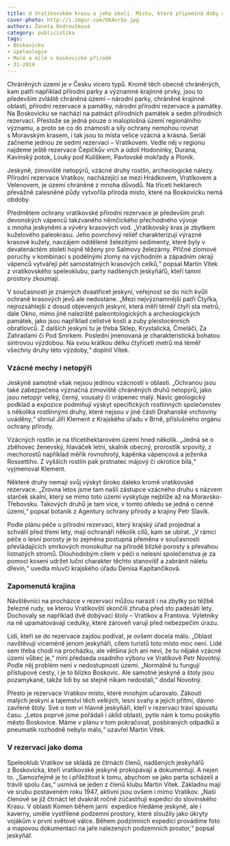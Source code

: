 ```yaml
---
title: O Vratíkovském krasu a jeho okolí. Místu, které připomíná doby dávno minulé
cover-photo: http://i.imgur.com/bKAnrSo.jpg
authors: Žaneta Ondroušková
category: publicistika
tags:
- Boskovicko
- speleologie
- Malé a milé v boskovické přírodě
- 31-2014 
---
```


Chráněných území je v Česku vícero typů. Kromě těch obecně chráněných, kam patří například přírodní parky a významné krajinné prvky, jsou to především zvláště chráněná území – národní parky, chráněné krajinné oblasti, přírodní rezervace a památky, národní přírodní rezervace a památky. Na Boskovicku se nachází na patnáct přírodních památek a sedm přírodních rezervací. Přestože se jedná pouze o maloplošná území regionálního významu, a proto se co do známosti a síly ochrany nemohou rovnat s Moravským krasem, i tak jsou to místa velice vzácná a krásná. Seriál začneme jednou ze sedmi rezervací – Vratíkovem. Vedle něj v regionu najdeme ještě rezervace Čepičkův vrch a údolí Hodonínky, Durana, Kavinský potok, Louky pod Kulíškem, Pavlovské mokřady a Ploník.

Jeskyně, zimoviště netopýrů, vzácné druhy rostlin, archeologické nálezy. Přírodní rezervace Vratíkov, nacházející se mezi Hrádkovem, Vratíkovem a Velenovem, je území chráněné z mnoha důvodů. Na třiceti hektarech převážně zalesněné půdy vytvořila příroda místo, které na Boskovicku nemá obdoby.

Předmětem ochrany vratíkovské přírodní rezervace je především pruh devonských vápenců takzvaného němčického přechodného vývoje s mnoha jeskyněmi a vývěry krasových vod. „Vratíkovský kras je zbytkem kuželového paleokrasu. Jeho povrchový reliéf charakterizují výrazné krasové kužely, navzájem oddělené železitými sedimenty, které byly v devatenáctém století hojně těženy pro Salmovy železárny. Příčné zlomové poruchy v kombinaci s podélnými zlomy na východním a západním okraji vápenců vytvářejí pět samostatných krasových celků,“ popsal Martin Vítek z vratíkovského speleoklubu, party nadšených jeskyňářů, kteří tamní prostory zkoumají. 

V současnosti je známých dvaatřicet jeskyní, veřejnost se do nich kvůli ochraně krasových jevů ale nedostane. „Mezi nejvýznamnější patří Čtyřka, nejrozsáhlejší z dosud objevených jeskyní, která měří téměř čtyři sta metrů, dále Okno, mimo jiné naleziště paleontologických a archeologických památek, jako jsou například celistvé kosti a zuby pleistocénních obratlovců. Z dalších jeskyní tu je třeba Sklep, Krystalická, Čmeláčí, Za Zahradami či Pod Smrkem. Poslední jmenovaná je charakteristická bohatou sintrovou výzdobou. Na svou krátkou délku čtyřiceti metrů má téměř všechny druhy této výzdoby,“ doplnil Vítek.

### Vzácné mechy i netopýři

Jeskyně samotné však nejsou jedinou vzácností v oblasti. „Ochranou jsou také zabezpečena význačná zimoviště chráněných druhů netopýrů, jako jsou netopýr velký, černý, vousatý či vrápenec malý. Navíc geologický podklad a expozice podmiňují výskyt specifických rostlinných společenstev s několika rostlinnými druhy, které nejsou v jiné části Drahanské vrchoviny uváděny,“ shrnul Jiří Klement z Krajského úřadu v Brně, příslušného orgánu ochrany přírody.

Vzácných rostlin je na třicetihektarovém území hned několik. „Jedná se o zběhovec ženevský, hlaváček letní, skalník obecný, prorostlík srpovitý, z mechorostů například měřík rovnohrotý, kápěnka vápencová a ježenka Rossettiho. Z vyšších rostlin pak prstnatec májový či okrotice bílá,“ vyjmenoval Klement.

Některé druhy nemají svůj výskyt široko daleko kromě vratíkovské rezervace. „Zrovna letos jsme tam našli zástupce vzácného druhu s názvem starček skalní, který se mimo toto území vyskytuje nejblíže až na Moravsko-Třebovsku. Takových druhů je tam více, v tomto ohledu se jedná o cenné území,“ popsal botanik z Agentury ochrany přírody a krajiny Petr Slavík.

Podle plánu péče o přírodní rezervaci, který krajský úřad projednal a schválil před třemi lety, mají ochranáři několik cílů, kam se ubírat. „V rámci péče o lesní porosty je to zejména postupná přeměna v současnosti převládajících smrkových monokultur na přírodě blízké porosty s převahou listnatých stromů. Dlouhodobým cílem v péči o nelesní společenstva je za pomoci kosení udržet luční charakter těchto stanovišť a zabránit náletu dřevin,“ uvedla mluvčí krajského úřadu Denisa Kapitančiková.

### Zapomenutá krajina

Návštěvníci na procházce v rezervaci můžou narazit i na zbytky po těžbě železné rudy, se kterou Vratíkovští skončili zhruba před sto padesáti lety. Dochovaly se například dvě dobývací štoly – Vratíkov a Frantova. Výletníky na ně upamatovávají cedulky, které zároveň varují před nebezpečím úrazu. 

Lidí, kteří se do rezervace zajdou podívat, je ovšem docela málo. „Oblast navštěvují víceméně jenom jeskyňáři, cílem turistů toto místo moc není. Lidé sem třeba chodí na procházku, ale většina jich ani neví, že tu nějaké vzácné území vůbec je,“ míní předseda osadního výboru ve Vratíkově Petr Novotný. Podle něj problém není v nedostupnosti území. „Normálně tu fungují přístupové cesty, i je to blízko Boskovic. Ale samotné jeskyně a štoly jsou pozamykané, takže lidi by se stejně nikam nedostali,“ dodal Novotný.

Přesto je rezervace Vratíkov místo, které mnohým učarovalo. Zákoutí malých jeskyní a tajemství těch velkých, lesní svahy a jejich přítmí, dávno zavřené štoly. Své o tom ví hlavně jeskyňáři, kteří v rezervaci tráví spoustu času. „Letos poprvé jsme pořádali i úklid oblasti, pytle nám k tomu poskytlo město Boskovice. Máme v plánu v tom pokračovat, posbíraných odpadků a pneumatik rozhodně nebylo málo,“ uzavřel Martin Vítek.

### V rezervaci jako doma

Speleoklub Vratíkov se skládá ze čtrnácti členů, nadšených jeskyňářů z Boskovicka, kteří vratíkovské jeskyně prokopávají a dokumentují. A nejen to. „Samozřejmě je to i příležitost k tomu, abychom se jako parta scházeli a trávili spolu čas,“ usmívá se jeden z členů klubu Martin Vítek. Základnu mají ve srubu postaveném roku 1947, aktivní jsou ovšem i mimo Vratíkov. „Naši členové se již čtrnáct let dvakrát ročně zúčastňují expedicí do slovinského Krasu. V oblasti Komen během jarní  expedice hledáme jeskyně, ale i kaverny, uměle vystřílené podzemní prostory, které sloužily jako úkryty vojákům v první světové válce. Během podzimních expedicí provádíme foto a mapovou dokumentaci na jaře nalezených podzemních prostor,“ popsal jeskyňář.